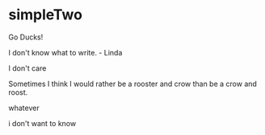 # simpleTwo

Go Ducks!

I don't know what to write. - Linda


I don't care

Sometimes I think I would rather be a rooster and crow than be a crow and roost.


whatever

i don't want to know

